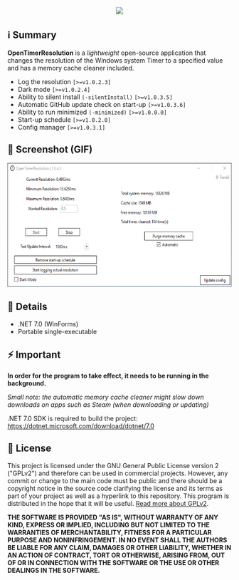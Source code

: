 <p align="center">
<img src="https://raw.githubusercontent.com/TorniX0/OpenTimerResolution/main/repo_imgs/banner.png" height="150">
</p>

## ℹ️ Summary

**OpenTimerResolution** is a *lightweight* open-source application that changes the resolution of the Windows system Timer to a specified value and has a memory cache cleaner included.
+ Log the resolution `[>=v1.0.2.3]`
+ Dark mode `[>=v1.0.2.4]`
+ Ability to silent install `(-silentInstall)` `[>=v1.0.3.5]`
+ Automatic GitHub update check on start-up `[>=v1.0.3.6]`
+ Ability to run minimized `(-minimized)` `[>=v1.0.0.0]`
+ Start-up schedule `[>=v1.0.2.0]`
+ Config manager `[>=v1.0.3.1]`


## 📸 Screenshot (GIF)

<img src="https://github.com/TorniX0/OpenTimerResolution/raw/main/repo_imgs/dark_mode.gif" width="603.8461538461538" height="278.4615384615385">

## 💾 Details
+ .NET 7.0 (WinForms)
+ Portable single-executable

## ⚡ Important

**In order for the program to take effect, it needs to be running in the background.** 

*Small note: the automatic memory cache cleaner might slow down downloads on apps such as Steam (when downloading or updating)*

.NET 7.0 SDK is required to build the project: https://dotnet.microsoft.com/download/dotnet/7.0

## 📝 License

This project is licensed under the GNU General Public License version 2 ("GPLv2") and therefore can be used in commercial projects. However, any commit or change to the main code must be public and there should be a copyright notice in the source code clarifying the license and its terms as part of your project as well as a hyperlink to this repository. This program is distributed in the hope that it will be useful. [Read more about GPLv2](https://www.gnu.org/licenses/old-licenses/gpl-2.0.en.html).

**THE SOFTWARE IS PROVIDED "AS IS", WITHOUT WARRANTY OF ANY KIND, EXPRESS OR IMPLIED, INCLUDING BUT NOT LIMITED TO THE WARRANTIES OF MERCHANTABILITY, FITNESS FOR A PARTICULAR PURPOSE AND NONINFRINGEMENT. IN NO EVENT SHALL THE AUTHORS BE LIABLE FOR ANY CLAIM, DAMAGES OR OTHER LIABILITY, WHETHER IN AN ACTION OF CONTRACT, TORT OR OTHERWISE, ARISING FROM, OUT OF OR IN CONNECTION WITH THE SOFTWARE OR THE USE OR OTHER DEALINGS IN THE SOFTWARE.**
